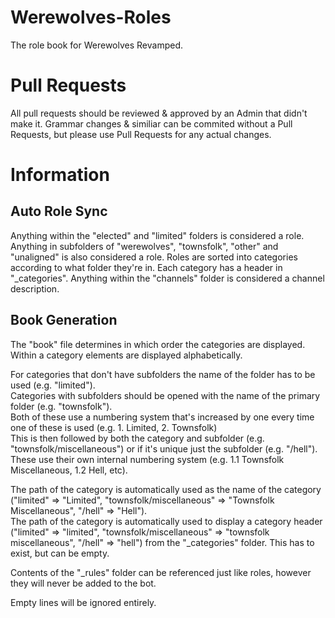# Werewolves-Roles
The role book for Werewolves Revamped.  

# Pull Requests
All pull requests should be reviewed & approved by an Admin that didn't make it. Grammar changes & similiar can be commited without a Pull Requests, but please use Pull Requests for any actual changes.  

# Information
## Auto Role Sync
Anything within the "elected" and "limited" folders is considered a role. Anything in subfolders of "werewolves", "townsfolk", "other" and "unaligned" is also considered a role.    Roles are sorted into categories according to what folder they're in. Each category has a header in "\_categories". 
Anything within the "channels" folder is considered a channel description.

## Book Generation
The "book" file determines in which order the categories are displayed. Within a category elements are displayed alphabetically.  

For categories that don't have subfolders the name of the folder has to be used (e.g. "limited").  
Categories with subfolders should be opened with the name of the primary folder (e.g. "townsfolk").  
Both of these use a numbering system that's increased by one every time one of these is used (e.g. 1. Limited, 2. Townsfolk)  
This is then followed by both the category and subfolder (e.g. "townsfolk/miscellaneous") or if it's unique just the subfolder (e.g. "/hell"). These use their own internal numbering system (e.g. 1.1 Townsfolk Miscellaneous, 1.2 Hell, etc).  

The path of the category is automatically used as the name of the category ("limited" => "Limited", "townsfolk/miscellaneous" => "Townsfolk Miscellaneous", "/hell" => "Hell").  
The path of the category is automatically used to display a category header ("limited" => "limited", "townsfolk/miscellaneous" => "townsfolk miscellaneous", "/hell" => "hell") from the "\_categories" folder. This has to exist, but can be empty.  

Contents of the "\_rules" folder can be referenced just like roles, however they will never be added to the bot.  

Empty lines will be ignored entirely.  
